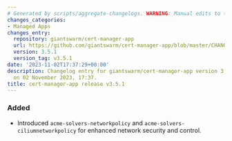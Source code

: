 ```yaml
---
# Generated by scripts/aggregate-changelogs. WARNING: Manual edits to this files will be overwritten.
changes_categories:
- Managed Apps
changes_entry:
  repository: giantswarm/cert-manager-app
  url: https://github.com/giantswarm/cert-manager-app/blob/master/CHANGELOG.md#351---2023-11-02
  version: 3.5.1
  version_tag: v3.5.1
date: '2023-11-02T17:37:29+00:00'
description: Changelog entry for giantswarm/cert-manager-app version 3.5.1, published
  on 02 November 2023, 17:37.
title: cert-manager-app release v3.5.1
---
```


### Added
- Introduced `acme-solvers-networkpolicy` and `acme-solvers-ciliumnetworkpolicy` for enhanced network security and control.
